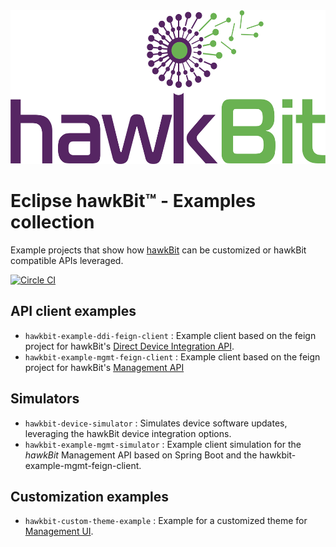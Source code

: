 <img src=hawkbit_logo.png width=533 height=246 />

# Eclipse hawkBit™ - Examples collection

Example projects that show how [hawkBit](https://github.com/eclipse/hawkbit) can be customized or hawkBit compatible APIs leveraged.

[![Circle CI](https://circleci.com/gh/eclipse/hawkbit-examples.svg?style=shield)](https://circleci.com/gh/eclipse/hawkbit-examples)

## API client examples 

- `hawkbit-example-ddi-feign-client` : Example client based on the feign project for hawkBit's [Direct Device Integration API](http://www.eclipse.org/hawkbit/documentation/interfaces/ddi-api.html).
- `hawkbit-example-mgmt-feign-client` : Example client based on the feign project for hawkBit's [Management API](http://www.eclipse.org/hawkbit/documentation/interfaces/management-api.html)

## Simulators

- `hawkbit-device-simulator` : Simulates device software updates, leveraging the hawkBit device integration options.  
- `hawkbit-example-mgmt-simulator` : Example client simulation for the _hawkBit_ Management API based on Spring Boot and the hawkbit-example-mgmt-feign-client.


## Customization examples

- `hawkbit-custom-theme-example` : Example for a customized theme for [Management UI](http://www.eclipse.org/hawkbit/documentation/interfaces/management-ui.html).
